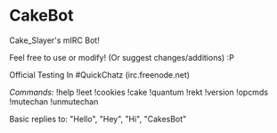 # CakeBot
Cake_Slayer's mIRC Bot!

Feel free to use or modify!
(Or suggest changes/additions) :P

Official Testing In #QuickChatz (irc.freenode.net)

*Commands:*
!help
!leet
!cookies
!cake
!quantum
!rekt
!version
!opcmds
!mutechan
!unmutechan

Basic replies to: "Hello", "Hey", "Hi", "CakesBot"

